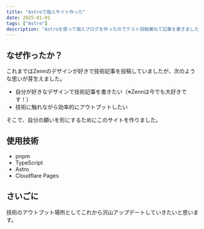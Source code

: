 ```yaml
---
title: "Astroで個人サイト作った"
date: 2025-01-01
tags: ["Astro"]
description: "Astroを使って個人ブログを作ったのでテスト投稿兼ねて記事を書きました。"
---
```


## なぜ作ったか？
これまではZennのデザインが好きで技術記事を投稿していましたが、次のような思いが芽生えました。
 - 自分が好きなデザインで技術記事を書きたい（※Zennは今でも大好きです！）
 - 技術に触れながら効率的にアウトプットしたい

そこで、自分の願いを形にするためにこのサイトを作りました。

## 使用技術
 - pnpm
 - TypeScript
 - Astro
 - Cloudflare Pages

## さいごに
技術のアウトプット場所としてこれから沢山アップデートしていきたいと思います。